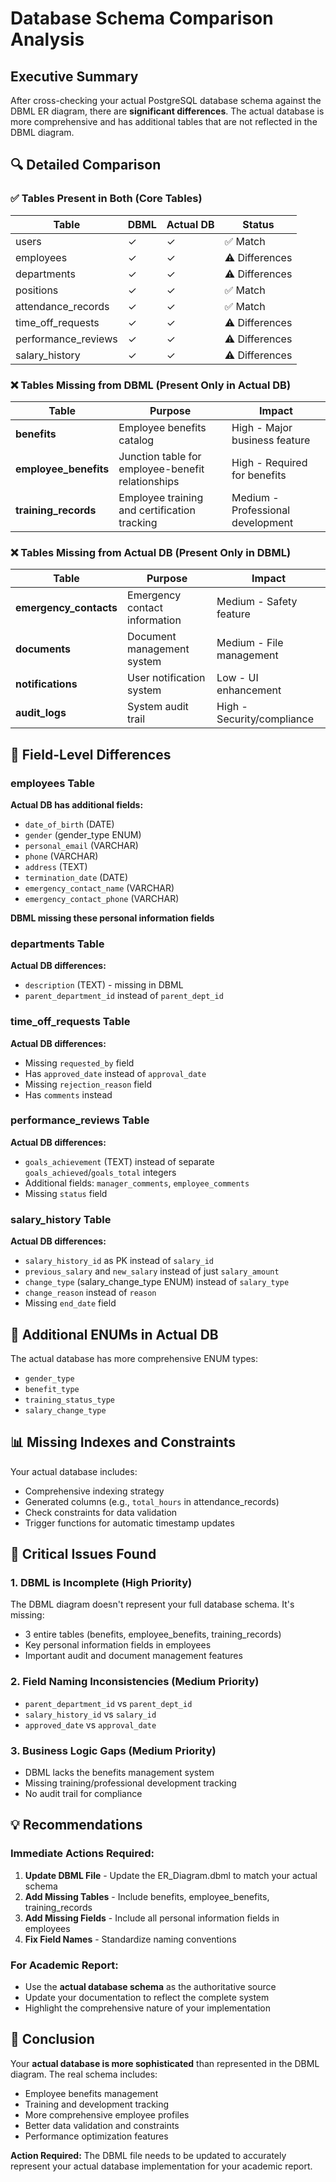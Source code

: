 # Database Schema Comparison Analysis

## Executive Summary
After cross-checking your actual PostgreSQL database schema against the DBML ER diagram, there are **significant differences**. The actual database is more comprehensive and has additional tables that are not reflected in the DBML diagram.

## 🔍 Detailed Comparison

### ✅ Tables Present in Both (Core Tables)
| Table | DBML | Actual DB | Status |
|-------|------|-----------|---------|
| users | ✓ | ✓ | ✅ Match |
| employees | ✓ | ✓ | ⚠️ Differences |
| departments | ✓ | ✓ | ⚠️ Differences |
| positions | ✓ | ✓ | ✅ Match |
| attendance_records | ✓ | ✓ | ✅ Match |
| time_off_requests | ✓ | ✓ | ⚠️ Differences |
| performance_reviews | ✓ | ✓ | ⚠️ Differences |
| salary_history | ✓ | ✓ | ⚠️ Differences |

### ❌ Tables Missing from DBML (Present Only in Actual DB)
| Table | Purpose | Impact |
|-------|---------|---------|
| **benefits** | Employee benefits catalog | High - Major business feature |
| **employee_benefits** | Junction table for employee-benefit relationships | High - Required for benefits |
| **training_records** | Employee training and certification tracking | Medium - Professional development |

### ❌ Tables Missing from Actual DB (Present Only in DBML)
| Table | Purpose | Impact |
|-------|---------|---------|
| **emergency_contacts** | Emergency contact information | Medium - Safety feature |
| **documents** | Document management system | Medium - File management |
| **notifications** | User notification system | Low - UI enhancement |
| **audit_logs** | System audit trail | High - Security/compliance |

## 🔧 Field-Level Differences

### employees Table
**Actual DB has additional fields:**
- `date_of_birth` (DATE)
- `gender` (gender_type ENUM)
- `personal_email` (VARCHAR)
- `phone` (VARCHAR)
- `address` (TEXT)
- `termination_date` (DATE)
- `emergency_contact_name` (VARCHAR)
- `emergency_contact_phone` (VARCHAR)

**DBML missing these personal information fields**

### departments Table
**Actual DB differences:**
- `description` (TEXT) - missing in DBML
- `parent_department_id` instead of `parent_dept_id`

### time_off_requests Table
**Actual DB differences:**
- Missing `requested_by` field
- Has `approved_date` instead of `approval_date`
- Missing `rejection_reason` field
- Has `comments` instead

### performance_reviews Table
**Actual DB differences:**
- `goals_achievement` (TEXT) instead of separate `goals_achieved`/`goals_total` integers
- Additional fields: `manager_comments`, `employee_comments`
- Missing `status` field

### salary_history Table
**Actual DB differences:**
- `salary_history_id` as PK instead of `salary_id`
- `previous_salary` and `new_salary` instead of just `salary_amount`
- `change_type` (salary_change_type ENUM) instead of `salary_type`
- `change_reason` instead of `reason`
- Missing `end_date` field

## 🎯 Additional ENUMs in Actual DB
The actual database has more comprehensive ENUM types:
- `gender_type`
- `benefit_type`
- `training_status_type`
- `salary_change_type`

## 📊 Missing Indexes and Constraints
Your actual database includes:
- Comprehensive indexing strategy
- Generated columns (e.g., `total_hours` in attendance_records)
- Check constraints for data validation
- Trigger functions for automatic timestamp updates

## 🚨 Critical Issues Found

### 1. **DBML is Incomplete** (High Priority)
The DBML diagram doesn't represent your full database schema. It's missing:
- 3 entire tables (benefits, employee_benefits, training_records)
- Key personal information fields in employees
- Important audit and document management features

### 2. **Field Naming Inconsistencies** (Medium Priority)
- `parent_department_id` vs `parent_dept_id`
- `salary_history_id` vs `salary_id`
- `approved_date` vs `approval_date`

### 3. **Business Logic Gaps** (Medium Priority)
- DBML lacks the benefits management system
- Missing training/professional development tracking
- No audit trail for compliance

## 💡 Recommendations

### Immediate Actions Required:

1. **Update DBML File** - Update the ER_Diagram.dbml to match your actual schema
2. **Add Missing Tables** - Include benefits, employee_benefits, training_records
3. **Add Missing Fields** - Include all personal information fields in employees
4. **Fix Field Names** - Standardize naming conventions

### For Academic Report:
- Use the **actual database schema** as the authoritative source
- Update your documentation to reflect the complete system
- Highlight the comprehensive nature of your implementation

## 🎯 Conclusion

Your **actual database is more sophisticated** than represented in the DBML diagram. The real schema includes:
- Employee benefits management
- Training and development tracking
- More comprehensive employee profiles
- Better data validation and constraints
- Performance optimization features

**Action Required:** The DBML file needs to be updated to accurately represent your actual database implementation for your academic report.